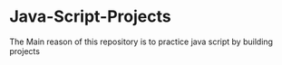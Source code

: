 # Java-Script-Projects
The Main reason of this repository is to practice java script by building projects
